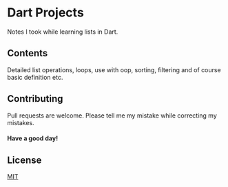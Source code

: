 # Dart Projects

Notes I took while learning lists in Dart.

## Contents

Detailed list operations, loops, use with oop, sorting, filtering and of course basic definition etc.

## Contributing

Pull requests are welcome. Please tell me my mistake while correcting my mistakes.

#### Have a good day!

## License

[MIT](https://choosealicense.com/licenses/mit/)
